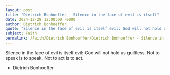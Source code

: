 ```yaml
---
layout: post
title: "Dietrich Bonhoeffer - Silence in the face of evil is itself"
date: 2024-12-28 12:00:00 -0000
author: Dietrich Bonhoeffer
quote: "Silence in the face of evil is itself evil: God will not hold us guiltless. Not to speak is to speak. Not to act is to act."
subject: Faith
permalink: /Faith/Dietrich Bonhoeffer/Dietrich Bonhoeffer - Silence in the face of evil is itself
---
```


Silence in the face of evil is itself evil: God will not hold us guiltless. Not to speak is to speak. Not to act is to act.

- Dietrich Bonhoeffer
